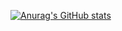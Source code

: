 [![Anurag's GitHub stats](https://github-readme-stats.vercel.app/api?username=mehmetalikenger&show_icons=true&theme=transparent)](https://github.com/anuraghazra/github-readme-stats)
